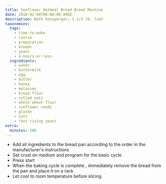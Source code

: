 ```yaml
---
title: Sunflower Oatmeal Bread Bread Machine
date: 2010-02-04T00:00:00.000Z
description: Beth hensperger; 1 1/2 lb. loaf
taxonomies:
  tags:
    - time-to-make
    - course
    - preparation
    - breads
    - yeast
    - 4-hours-or-less
  ingredients:
    - water
    - buttermilk
    - egg
    - butter
    - honey
    - molasses
    - bread flour
    - rolled oats
    - whole wheat flour
    - sunflower seeds
    - gluten
    - salt
    - fast rising yeast
extra:
  minutes: 200
---
```

 - Add all ingredients to the bread pan according to the order in the manufacturer's instructions
 - Set crust on medium and program for the basic cycle
 - Press start
 - When the baking cycle is complete , immediately remove the bread from the pan and place it on a rack
 - Let cool to room temperature before slicing

